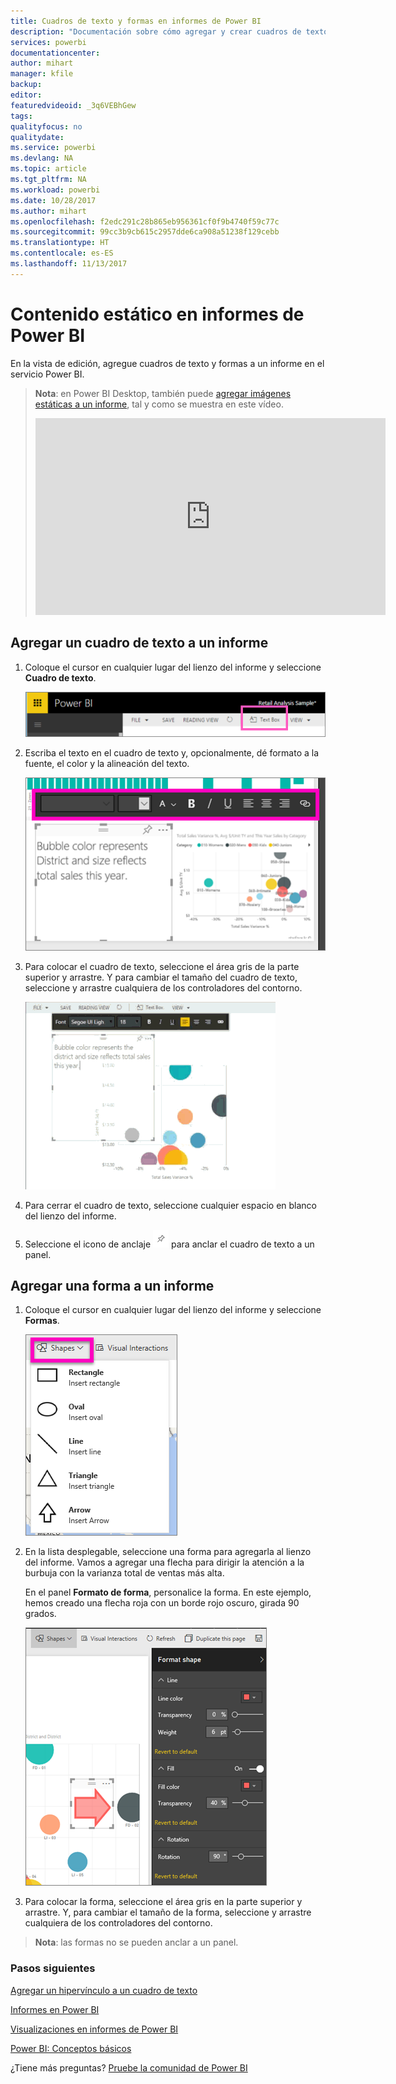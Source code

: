```yaml
---
title: Cuadros de texto y formas en informes de Power BI
description: "Documentación sobre cómo agregar y crear cuadros de texto y formas en un informe con el servicio Microsoft Power BI."
services: powerbi
documentationcenter: 
author: mihart
manager: kfile
backup: 
editor: 
featuredvideoid: _3q6VEBhGew
tags: 
qualityfocus: no
qualitydate: 
ms.service: powerbi
ms.devlang: NA
ms.topic: article
ms.tgt_pltfrm: NA
ms.workload: powerbi
ms.date: 10/28/2017
ms.author: mihart
ms.openlocfilehash: f2edc291c28b865eb956361cf0f9b4740f59c77c
ms.sourcegitcommit: 99cc3b9cb615c2957dde6ca908a51238f129cebb
ms.translationtype: HT
ms.contentlocale: es-ES
ms.lasthandoff: 11/13/2017
---
```

# <a name="static-content-in-power-bi-reports"></a>Contenido estático en informes de Power BI
En la vista de edición, agregue cuadros de texto y formas a un informe en el servicio Power BI. 

> **Nota**: en Power BI Desktop, también puede [agregar imágenes estáticas a un informe](guided-learning/visualizations.yml#step-11), tal y como se muestra en este vídeo.
> 
> <iframe width="560" height="315" src="https://www.youtube.com/embed/_3q6VEBhGew" frameborder="0" allowfullscreen></iframe>
> 
> 

## <a name="add-a-text-box-to-a-report"></a>Agregar un cuadro de texto a un informe
1. Coloque el cursor en cualquier lugar del lienzo del informe y seleccione **Cuadro de texto**.
   
   ![](media/power-bi-reports-add-text-and-shapes/pbi_textbox.png)
2. Escriba el texto en el cuadro de texto y, opcionalmente, dé formato a la fuente, el color y la alineación del texto. 
   
   ![](media/power-bi-reports-add-text-and-shapes/pbi_textbox2new.png)
3. Para colocar el cuadro de texto, seleccione el área gris de la parte superior y arrastre. Y para cambiar el tamaño del cuadro de texto, seleccione y arrastre cualquiera de los controladores del contorno. 
   
   ![](media/power-bi-reports-add-text-and-shapes/textboxsmaller.gif)
4. Para cerrar el cuadro de texto, seleccione cualquier espacio en blanco del lienzo del informe.
5. Seleccione el icono de anclaje ![](media/power-bi-reports-add-text-and-shapes/pbi_pintile.png) para anclar el cuadro de texto a un panel. 

## <a name="add-a-shape-to-a-report"></a>Agregar una forma a un informe
1. Coloque el cursor en cualquier lugar del lienzo del informe y seleccione **Formas**.
   
   ![](media/power-bi-reports-add-text-and-shapes/power-bi-shapes.png)
2. En la lista desplegable, seleccione una forma para agregarla al lienzo del informe. Vamos a agregar una flecha para dirigir la atención a la burbuja con la varianza total de ventas más alta. 
   
   En el panel **Formato de forma**, personalice la forma. En este ejemplo, hemos creado una flecha roja con un borde rojo oscuro, girada 90 grados.
   
   ![](media/power-bi-reports-add-text-and-shapes/power-bi-arrrow.png)
3. Para colocar la forma, seleccione el área gris en la parte superior y arrastre. Y, para cambiar el tamaño de la forma, seleccione y arrastre cualquiera de los controladores del contorno. 

> **Nota**: las formas no se pueden anclar a un panel. 
> 
> 

### <a name="next-steps"></a>Pasos siguientes
[Agregar un hipervínculo a un cuadro de texto](service-add-hyperlink-to-text-box.md)

[Informes en Power BI](service-reports.md)

[Visualizaciones en informes de Power BI](power-bi-report-visualizations.md)

[Power BI: Conceptos básicos](service-basic-concepts.md)

¿Tiene más preguntas? [Pruebe la comunidad de Power BI](http://community.powerbi.com/)

